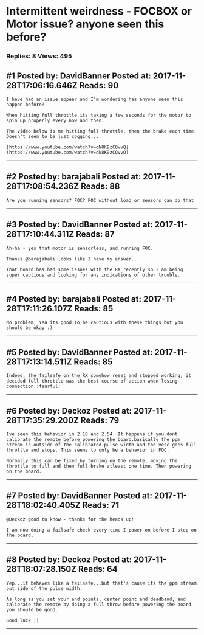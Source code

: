 # Intermittent weirdness - FOCBOX or Motor issue? anyone seen this before?

### Replies: 8 Views: 495

## \#1 Posted by: DavidBanner Posted at: 2017-11-28T17:06:16.646Z Reads: 90

```
I have had an issue appear and I'm wondering has anyone seen this happen before?

When hitting full throttle its taking a few seconds for the motor to spin up properly every now and then.

The video below is me hitting full throttle, then the brake each time. Doesn't seem to be just cogging...

[https://www.youtube.com/watch?v=dN8K9zCQvvQ](https://www.youtube.com/watch?v=dN8K9zCQvvQ)
```

---
## \#2 Posted by: barajabali Posted at: 2017-11-28T17:08:54.236Z Reads: 88

```
Are you running sensors? FOC? FOC without load or sensors can do that
```

---
## \#3 Posted by: DavidBanner Posted at: 2017-11-28T17:10:44.311Z Reads: 87

```
Ah-ha - yes that motor is sensorless, and running FOC.

Thanks @barajabali looks like I have my answer...

That board has had some issues with the RX recently so I am being super cautious and looking for any indications of other trouble.
```

---
## \#4 Posted by: barajabali Posted at: 2017-11-28T17:11:26.107Z Reads: 85

```
No problem, Yea its good to be cautious with these things but you should be okay :)
```

---
## \#5 Posted by: DavidBanner Posted at: 2017-11-28T17:13:14.511Z Reads: 85

```
Indeed, the failsafe on the RX somehow reset and stopped working, it decided full throttle was the best course of action when losing connection :fearful:
```

---
## \#6 Posted by: Deckoz Posted at: 2017-11-28T17:35:29.200Z Reads: 79

```
Ive seen this behavior in 2.18 and 2.54. It happens if you dont calibrate the remote before powering the board.basically the ppm stream is outside of the calibrated pulse width and the vesc goes full throttle and stops. This seems to only be a behavior in FOC.

Normally this can be fixed by turning on the remote, moving the throttle to full and then full brake atleast one time. Then powering on the board.
```

---
## \#7 Posted by: DavidBanner Posted at: 2017-11-28T18:02:40.405Z Reads: 71

```
@Deckoz good to know - thanks for the heads up!

I am now doing a failsafe check every time I power on before I step on the board.
```

---
## \#8 Posted by: Deckoz Posted at: 2017-11-28T18:07:28.150Z Reads: 64

```
Yep...it behaves like a failsafe...but that's cause its the ppm stream out side of the pulse width. 

As long as you set your end points, center point and deadband, and calibrate the remote by doing a full throw before powering the board you should be good. 

Good luck ;)
```

---
